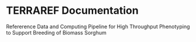 TERRAREF Documentation
=======


Refererence Data and Computing Pipeline for High Throughput Phenotyping to Support Breeding of Biomass Sorghum